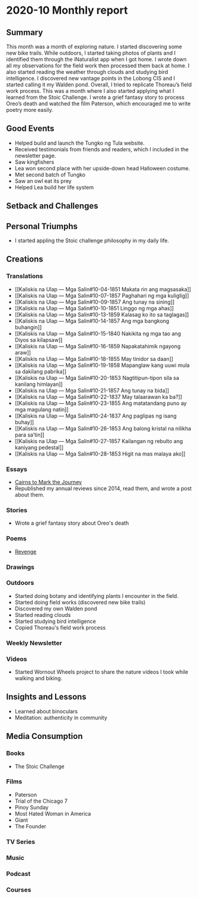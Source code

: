# 2020-10 Monthly report

## Summary

This month was a month of exploring nature. I started discovering some new bike trails. While outdoors, I started taking photos of plants and I identified them through the iNaturalist app when I got home. I wrote down all my observations for the field work then processed them back at home. I also started reading the weather through clouds and studying bird intelligence. I discovered new vantage points in the Lobong CIS and I started calling it my Walden pond. Overall, I tried to replicate Thoreau’s field work process. This was a month where I also started applying what I learned from the Stoic Challenge. I wrote a grief fantasy story to process Oreo’s death and watched the film Paterson, which encouraged me to write poetry more easily.

## Good Events

- Helped build and launch the Tungko ng Tula website.
- Received testimonials from friends and readers, which I included in the newsletter page.
- Saw kingfishers
- Lea won second place with her upside-down head Halloween costume.
- Met second batch of Tungko
- Saw an owl eat its prey
- Helped Lea build her life system

## Setback and Challenges

## Personal Triumphs

- I started appling the Stoic challenge philosophy in my daily life.

## Creations

### Translations

- [[Kaliskis na Ulap — Mga Salin#10-04-1851 Makata rin ang magsasaka]]
- [[Kaliskis na Ulap — Mga Salin#10-07-1857 Paghahari ng mga kuliglig]]
- [[Kaliskis na Ulap — Mga Salin#10-09-1857 Ang tunay na sining]]
- [[Kaliskis na Ulap — Mga Salin#10-10-1851 Linggo ng mga ahas]]
- [[Kaliskis na Ulap — Mga Salin#10-13-1859 Kalasag ko ito sa taglagas]]
- [[Kaliskis na Ulap — Mga Salin#10-14-1857 Ang mga bangkong buhangin]]
- [[Kaliskis na Ulap — Mga Salin#10-15-1840 Nakikita ng mga tao ang Diyos sa kilapsaw]]
- [[Kaliskis na Ulap — Mga Salin#10-16-1859 Napakatahimik ngayong araw]]
- [[Kaliskis na Ulap — Mga Salin#10-18-1855 May tinidor sa daan]]
- [[Kaliskis na Ulap — Mga Salin#10-19-1858 Mapanglaw kang uuwi mula sa dakilang pabrika]]
- [[Kaliskis na Ulap — Mga Salin#10-20-1853 Nagtitipun-tipon sila sa kanilang himlayan]]
- [[Kaliskis na Ulap — Mga Salin#10-21-1857 Ang tunay na bida]]
- [[Kaliskis na Ulap — Mga Salin#10-22-1837 May talaarawan ka ba?]]
- [[Kaliskis na Ulap — Mga Salin#10-23-1855 Ang matatandang puno ay mga magulang natin]]
- [[Kaliskis na Ulap — Mga Salin#10-24-1837 Ang paglipas ng isang buhay]]
- [[Kaliskis na Ulap — Mga Salin#10-26-1853 Ang balong kristal na nilikha para sa’tin]]
- [[Kaliskis na Ulap — Mga Salin#10-27-1857 Kailangan ng rebulto ang kaniyang pedestal]]
- [[Kaliskis na Ulap — Mga Salin#10-28-1853 Higit na mas malaya ako]]

### Essays

- [Cairns to Mark the Journey](https://vinceimbat.com/cairns-to-mark-the-journey/)
- Republished my annual reviews since 2014, read them, and wrote a post about them.

### Stories

- Wrote a grief fantasy story about Oreo's death

### Poems

- [Revenge](https://www.instagram.com/p/CF3LDmLhIf3/)

### Drawings

### Outdoors

- Started doing botany and identifying plants I encounter in the field.
- Started doing field works (discovered new bike trails)
- Discovered my own Walden pond
- Started reading clouds
- Started studying bird intelligence
- Copied Thoreau's field work process

### Weekly Newsletter

### Videos

- Started Wornout Wheels project to share the nature videos I took while walking and biking.

## Insights and Lessons

- Learned about binoculars
- Meditation: authenticity in community

## Media Consumption

### Books

- The Stoic Challenge

### Films

- Paterson
- Trial of the Chicago 7
- Pinoy Sunday
- Most Hated Woman in America
- Giant
- The Founder

### TV Series

### Music

### Podcast

### Courses

